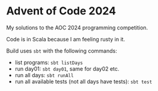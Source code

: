 # Advent of Code 2024

My solutions to the AOC 2024 programming competition.

Code is in Scala because I am feeling rusty in it.

Build uses `sbt` with the following commands: 

* list programs: `sbt listDays`
* run day01: `sbt day01`, same for day02 etc.
* run all days: `sbt runAll`
* run all available tests (not all days have tests): `sbt test`